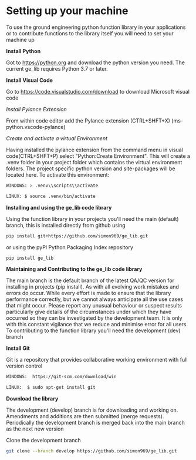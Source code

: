 # Setting up your machine

To use the ground engineering python function library in your applications or to contribute functions to the library itself you will need to set your machine up 

**Install Python**

Got to https://python.org and download the python version you need. The current ge_lib requires Python 3.7 or later.

**Install Visual Code**

Go to https://code.visualstudio.com/download to download Microsoft visual code

*Install Pylance Extension*

From within code editor add the Pylance extension (CTRL+SHFT+X) (ms-python.vscode-pylance)

*Create and activate a virtual Environment*

Having installed the pylance extension from the command menu in visual code(CTRL+SHFT+P) select "Python:Create Environment". This will create a .venv folder in your project folder which contains the virtual environment folders. The project specific python version and site-packages will be located here. To activate this environment:

```bash
WINDOWS: > .venv\\scripts\\activate

LINUX: $ source .venv/bin/activate
```

**Installing and using the ge_lib code library**

Using the function library in your projects you'll need the main (default) branch, this is installed directly from github using

```bash
pip install git+https://github.com/simon969/ge_lib.git 
```

or using the pyPI Python Packaging Index repository 

```bash
pip install ge_lib
```


**Maintaining and Contributing to the ge_lib code library**

The main branch is the default branch of the latest QA/QC version for installing in projects (pip install).
As with all evolving work mistakes and errors do occur. While every effort is made to ensure that the library performance correctly, but we cannot always anticipate all the use cases that might occur.
Please report any unusual behaviour or suspect results particularly give details of the circumstances under which they have occurred so they can be investigated by the development team. 
It is only with this constant vigilance that we reduce and minimise error for all users. 
To contributing to the function library you'll need the development (dev) branch

**Install Git**

Git is a repository that provides collaborative working environment with full version control
```bash
WINDOWS:  https://git-scm.com/download/win

LINUX:  $ sudo apt-get install git
```

**Download the library**

The development (develop) branch is for downloading and working on. Amendments and additions are then submitted (merge requests).
Periodically the development branch is merged back into the main branch as the next new version

Clone the development branch
```bash
git clone --branch develop https://github.com/simon969/ge_lib.git
```

